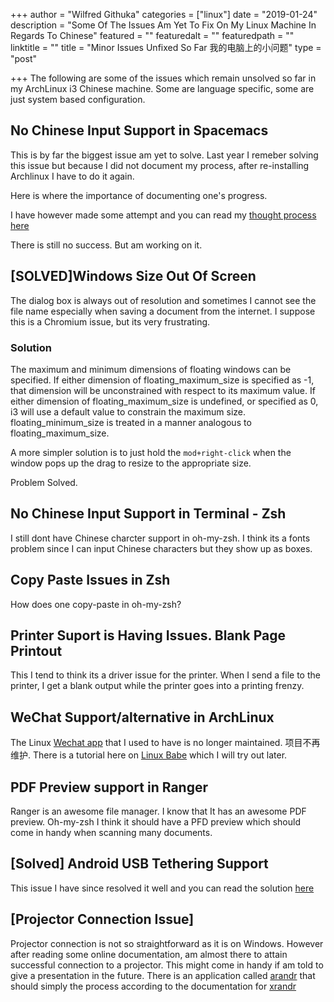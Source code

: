 +++
author = "Wilfred Githuka"
categories = ["linux"]
date = "2019-01-24"
description = "Some Of The Issues Am Yet To Fix On My Linux Machine In Regards To Chinese"
featured = ""
featuredalt = ""
featuredpath = ""
linktitle = ""
title = "Minor Issues Unfixed So Far 我的电脑上的小问题"
type = "post"

+++
The following are some of the issues which remain unsolved so far in my ArchLinux i3 Chinese
machine. Some are language specific, some are just system based configuration.

## No Chinese Input Support in Spacemacs
This is by far the biggest issue am yet to solve. Last year I remeber solving this issue 
but because I did not document my process, after re-installing Archlinux I have to do it again.

Here is where the importance of documenting one's progress.

I have however made some attempt and you can read my [thought process here]( https://chinese.githuka.com/blog/emacs_chinese_input/)

There is still no success. But am working on it.

## [SOLVED]Windows Size Out Of Screen
The dialog box is always out of resolution and sometimes I cannot see the file name especially when saving a document from
the internet. I suppose this is a Chromium issue, but its very frustrating.

### Solution

The maximum and minimum dimensions of floating windows can be specified. If either dimension of floating_maximum_size is specified as -1, that dimension will be unconstrained with respect to its maximum value. If either dimension of floating_maximum_size is undefined, or specified as 0, i3 will use a default value to constrain the maximum size. floating_minimum_size is treated in a manner analogous to floating_maximum_size.

A more simpler solution is to just hold the `mod+right-click` when the window pops up the drag to resize to the appropriate size.

Problem Solved.
## No Chinese Input Support in Terminal - Zsh
I still dont have Chinese charcter support in oh-my-zsh. I think its a fonts problem since I can input Chinese characters
but they show up as boxes.

## Copy Paste Issues in Zsh
How does one copy-paste in oh-my-zsh?

## Printer Suport is Having Issues. Blank Page Printout
This I tend to think its a driver issue for the printer. When I send a file to the printer, I get a blank output while
the printer goes into a printing frenzy.

## WeChat Support/alternative in ArchLinux
The Linux [Wechat app]( https://github.com/geeeeeeeeek/electronic-wechat) that I used to have is no longer maintained. 项目不再维护.
There is a tutorial here on [Linux Babe]( https://www.linuxbabe.com/desktop-linux/install-wechat-linux) which I will try out later.

## PDF Preview support in Ranger
Ranger is an awesome file manager. I know that It has an awesome PDF preview. Oh-my-zsh I think it should have a PFD preview which
should come in handy when scanning many documents.

## [Solved] Android USB Tethering Support
This issue I have since resolved it well and you can read the solution [here]( https://chinese.githuka.com/blog/filemanager/)

## [Projector Connection Issue]
Projector connection is not so straightforward as it is on Windows. However after reading some online documentation, am almost
there to attain successful connection to a projector. This might come in handy if am told to give a presentation in the future.
There is an application called [arandr](https://www.archlinux.org/packages/?name=arandr) that should simply the process according to the 
documentation for [xrandr](https://wiki.archlinux.org/index.php/Xrandr)
